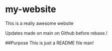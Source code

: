 # my-website

This is a really awesome website

Updates made on main on Github before rebase.!


##Purpose
This is just a README file man!
